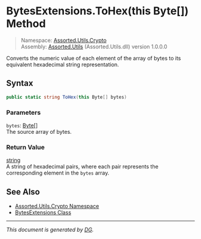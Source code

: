 ﻿# BytesExtensions.ToHex(this Byte[]) Method

> Namespace: [Assorted.Utils.Crypto](index.md#assortedutilscrypto-namespace)\
> Assembly: [Assorted.Utils](index.md) (Assorted.Utils.dll) version 1.0.0.0

Converts the numeric value of each element of the array of bytes to its equivalent hexadecimal string representation.

## Syntax

```csharp
public static string ToHex(this Byte[] bytes)
```

### Parameters

`bytes`: [Byte[]](https://docs.microsoft.com/en-us/dotnet/api/system.byte)\
The source array of bytes.

### Return Value

[string](https://docs.microsoft.com/en-us/dotnet/api/system.string)\
A string of hexadecimal pairs, where each pair represents the corresponding element in the `bytes` array.

## See Also

- [Assorted.Utils.Crypto Namespace](index.md#assortedutilscrypto-namespace)
- [BytesExtensions Class](Assorted.Utils.Crypto.BytesExtensions.md)

---

_This document is generated by [DG](https://github.com/Khojasteh/dg)._

